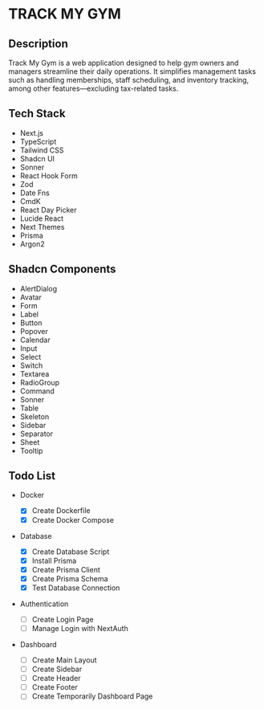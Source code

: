# TRACK MY GYM

## Description

Track My Gym is a web application designed to help gym owners and managers streamline their daily operations. It simplifies management tasks such as handling memberships, staff scheduling, and inventory tracking, among other features—excluding tax-related tasks.

## Tech Stack

- Next.js
- TypeScript
- Tailwind CSS
- Shadcn UI
- Sonner
- React Hook Form
- Zod
- Date Fns
- CmdK
- React Day Picker
- Lucide React
- Next Themes
- Prisma
- Argon2

## Shadcn Components

- AlertDialog
- Avatar
- Form
- Label
- Button
- Popover
- Calendar
- Input
- Select
- Switch
- Textarea
- RadioGroup
- Command
- Sonner
- Table
- Skeleton
- Sidebar
- Separator
- Sheet
- Tooltip

## Todo List

- Docker

  - [x] Create Dockerfile
  - [x] Create Docker Compose

- Database

  - [x] Create Database Script
  - [x] Install Prisma
  - [x] Create Prisma Client
  - [x] Create Prisma Schema
  - [x] Test Database Connection

- Authentication

  - [ ] Create Login Page
  - [ ] Manage Login with NextAuth

- Dashboard

  - [ ] Create Main Layout
  - [ ] Create Sidebar
  - [ ] Create Header
  - [ ] Create Footer
  - [ ] Create Temporarily Dashboard Page
